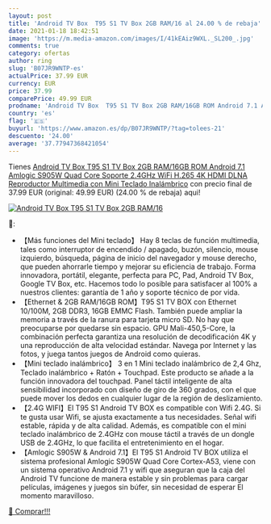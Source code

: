 ```yaml
---
layout: post
title: 'Android TV Box  T95 S1 TV Box 2GB RAM/16 al 24.00 % de rebaja'
date: 2021-01-18 18:42:51
image: 'https://m.media-amazon.com/images/I/41kEAiz9WXL._SL200_.jpg'
comments: true
category: ofertas
author: ring
slug: 'B07JR9WNTP-es'
actualPrice: 37.99 EUR
currency: EUR
price: 37.99
comparePrice: 49.99 EUR
prodname: 'Android TV Box  T95 S1 TV Box 2GB RAM/16GB ROM Android 7.1 Amlogic S905W Quad Core Soporte 2.4GHz WiFi H.265 4K HDMI DLNA Reproductor Multimedia con Mini Teclado Inalámbrico'
country: 'es'
flag: '🇪🇸'
buyurl: 'https://www.amazon.es/dp/B07JR9WNTP/?tag=tolees-21'
descuento: '24.00'
average: '37.77947368421054'
---
```


Tienes [Android TV Box  T95 S1 TV Box 2GB RAM/16GB ROM Android 7.1 Amlogic S905W Quad Core Soporte 2.4GHz WiFi H.265 4K HDMI DLNA Reproductor Multimedia con Mini Teclado Inalámbrico](https://www.amazon.es/dp/B07JR9WNTP/?tag=tolees-21) con precio final de  37.99 EUR (original: 49.99 EUR) (24.00 %  de rebaja) aqui!

[![Android TV Box  T95 S1 TV Box 2GB RAM/16](https://m.media-amazon.com/images/I/41kEAiz9WXL._SL200_.jpg)](https://www.amazon.es/dp/B07JR9WNTP/?tag=tolees-21)

🔎:

- 【Más funciones del Mini teclado】 Hay 8 teclas de función multimedia, tales como interruptor de encendido / apagado, buzón, silencio, mouse izquierdo, búsqueda, página de inicio del navegador y mouse derecho, que pueden ahorrarle tiempo y mejorar su eficiencia de trabajo. Forma innovadora, portátil, elegante, perfecta para PC, Pad, Android TV Box, Google TV Box, etc. Hacemos todo lo posible para satisfacer al 100% a nuestros clientes: garantía de 1 año y soporte técnico de por vida.
- 【Ethernet & 2GB RAM/16GB ROM】T95 S1 TV BOX con Ethernet 10/100M, 2GB DDR3, 16GB EMMC Flash. También puede ampliar la memoria a través de la ranura para tarjeta micro SD. No hay que preocuparse por quedarse sin espacio. GPU Mali-450,5-Core, la combinación perfecta garantiza una resolución de decodificación 4K y una reproducción de alta velocidad estándar. Navega por Internet y las fotos, y juega tantos juegos de Android como quieras.
- 【Mini teclado inalámbrico】 3 en 1 Mini teclado inalámbrico de 2,4 Ghz, Teclado inalámbrico + Ratón + Touchpad. Este producto se añade a la función innovadora del touchpad. Panel táctil inteligente de alta sensibilidad incorporado con diseño de giro de 360 grados, con el que puede mover los dedos en cualquier lugar de la región de deslizamiento.
- 【2.4G WIFI】El T95 S1 Android TV BOX es compatible con Wifi 2.4G. Si te gusta usar Wifi, se ajusta exactamente a tus necesidades. Señal wifi estable, rápida y de alta calidad. Además, es compatible con el mini teclado inalámbrico de 2.4GHz con mouse táctil a través de un dongle USB de 2.4GHz, lo que facilita el entretenimiento en el hogar.
- 【Amlogic S905W & Android 7.1】El T95 S1 Android TV BOX utiliza el sistema profesional Amlogic S905W Quad Core Cortex-A53, viene con un sistema operativo Android 7.1 y wifi que aseguran que la caja del Android TV funcione de manera estable y sin problemas para cargar películas, imágenes y juegos sin búfer, sin necesidad de esperar El momento maravilloso.

[🛒 Comprar!!!](https://www.amazon.es/dp/B07JR9WNTP/?tag=tolees-21)
